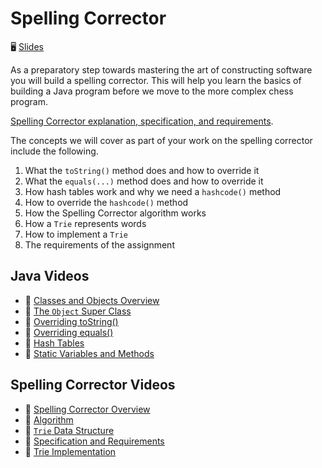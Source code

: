 # Spelling Corrector

🖥️ [Slides](https://docs.google.com/presentation/d/1FkxHpWkpQr-YIdtIqQeYwnAOekQ75Slg/edit?usp=sharing&ouid=114081115660452804792&rtpof=true&sd=true)

As a preparatory step towards mastering the art of constructing software you will build a spelling corrector. This will help you learn the basics of building a Java program before we move to the more complex chess program.

[Spelling Corrector explanation, specification, and requirements](../spelling-corrector/spelling-corrector.md).

The concepts we will cover as part of your work on the spelling corrector include the following.

1. What the `toString()` method does and how to override it
1. What the `equals(...)` method does and how to override it
1. How hash tables work and why we need a `hashcode()` method
1. How to override the `hashcode()` method
1. How the Spelling Corrector algorithm works
1. How a `Trie` represents words
1. How to implement a `Trie`
1. The requirements of the assignment

## Java Videos

- 🎥 [Classes and Objects Overview](https://byu.hosted.panopto.com/Panopto/Pages/Viewer.aspx?id=8d7440ec-313d-45d1-891f-ad5f01307ab8&start=0)
- 🎥 [The `Object` Super Class](https://byu.hosted.panopto.com/Panopto/Pages/Viewer.aspx?id=1de40809-379f-44fd-8ffe-ad5f01307a86&start=0)
- 🎥 [Overriding toString()](https://byu.hosted.panopto.com/Panopto/Pages/Viewer.aspx?id=cc129f1b-ae0f-44b0-a424-ad5f01307ae4&start=0)
- 🎥 [Overriding equals()](https://byu.hosted.panopto.com/Panopto/Pages/Viewer.aspx?id=7ecb0a44-16bc-4fa7-b924-ad5f01307b29&start=0)
- 🎥 [Hash Tables](https://byu.hosted.panopto.com/Panopto/Pages/Viewer.aspx?id=42265b8a-aced-457d-a494-ad5f0130d9a9&start=0)
- 🎥 [Static Variables and Methods](https://byu.hosted.panopto.com/Panopto/Pages/Viewer.aspx?id=d7e4aa43-754c-494a-9638-ad5f01310a45&start=0)

## Spelling Corrector Videos

- 🎥 [Spelling Corrector Overview](https://byu.hosted.panopto.com/Panopto/Pages/Viewer.aspx?id=6e35d575-e624-4d21-b7bb-ad5f0131ade2&start=0)
- 🎥 [Algorithm](https://byu.hosted.panopto.com/Panopto/Pages/Viewer.aspx?id=c3ca97d8-7449-4b2b-b97f-ad5f0134ae18&start=0)
- 🎥 [`Trie` Data Structure](https://byu.hosted.panopto.com/Panopto/Pages/Viewer.aspx?id=1daf0cdd-e9ef-437c-a21a-ad5f01083a91&start=0)
- 🎥 [Specification and Requirements](https://byu.hosted.panopto.com/Panopto/Pages/Viewer.aspx?id=f39bfc86-82cc-4e07-95d3-ad5f010d8c7e&start=0)
- 🎥 [Trie Implementation](https://byu.hosted.panopto.com/Panopto/Pages/Viewer.aspx?id=440a9061-b72c-4118-9fc7-ad5f012fc62f&start=0)
